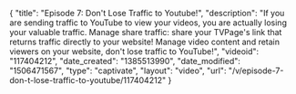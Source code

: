{
    "title": "Episode 7: Don't Lose Traffic to Youtube!",
    "description": "If you are sending traffic to YouTube to view your videos, you are actually losing your valuable traffic. Manage share traffic: share your TVPage's link that returns traffic directly to your website! Manage video content and retain viewers on your website, don't lose traffic to YouTube!",
    "videoid": "117404212",
    "date_created": "1385513990",
    "date_modified": "1506471567",
    "type": "captivate",
    "layout": "video",
    "url": "\/v\/episode-7-don-t-lose-traffic-to-youtube\/117404212"
}